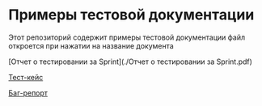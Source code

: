 # Примеры тестовой документации

Этот репозиторий содержит примеры тестовой документации
файл откроется при нажатии на название документа



[Отчет о тестировании за Sprint](./Отчет о тестировании за Sprint.pdf)


[Тест-кейс](./Тест-кейс.pdf)


[Баг-репорт](./баг-репорт.pdf)

